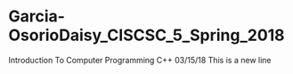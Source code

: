 # Garcia-OsorioDaisy_CISCSC_5_Spring_2018
Introduction To Computer Programming C++ 03/15/18
This is a new line
